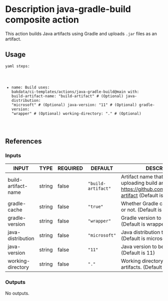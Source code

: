 <h1>Description java-gradle-build composite action</h1>

This action builds Java artifacts using Gradle and uploads <code>.jar</code> files as an artifact.

<h2>Usage</h2>

<code>yaml
steps:
  - name: Build
    uses: bakdata/ci-templates/actions/java-gradle-build@main
    with:
      build-artifact-name: "build-artifact" # (Optional)
      java-distribution: "microsoft" # (Optional)
      java-version: "11" # (Optional)
      gradle-version: "wrapper" # (Optional)
      working-directory: "." # (Optional)
</code>

<h2>References</h2>

<h3>Inputs</h3>

<!-- AUTO-DOC-INPUT:START - Do not remove or modify this section -->

|        INPUT        |  TYPE  | REQUIRED |      DEFAULT       |                                                              DESCRIPTION                                                              |
|---------------------|--------|----------|--------------------|---------------------------------------------------------------------------------------------------------------------------------------|
| build-artifact-name | string |  false   | <code>"build-artifact"</code> | Artifact name that is used for uploading build artifacts, see https://github.com/actions/upload-artifact (Default is build-artifact). |
|    gradle-cache     | string |  false   |      <code>"true"</code>      |                                      Whether Gradle caching is enabled or not. (Default is true)                                      |
|   gradle-version    | string |  false   |    <code>"wrapper"</code>     |                                         Gradle version to be installed. (Default is wrapper)                                          |
|  java-distribution  | string |  false   |   <code>"microsoft"</code>    |                                       Java distribution to be installed. (Default is microsoft)                                       |
|    java-version     | string |  false   |       <code>"11"</code>       |                                             Java version to be installed. (Default is 11)                                             |
|  working-directory  | string |  false   |       <code>"."</code>        |                                      Working directory of your Gradle artifacts. (Default is .)                                       |

<!-- AUTO-DOC-INPUT:END -->

<h3>Outputs</h3>

<!-- AUTO-DOC-OUTPUT:START - Do not remove or modify this section -->
No outputs.
<!-- AUTO-DOC-OUTPUT:END -->
